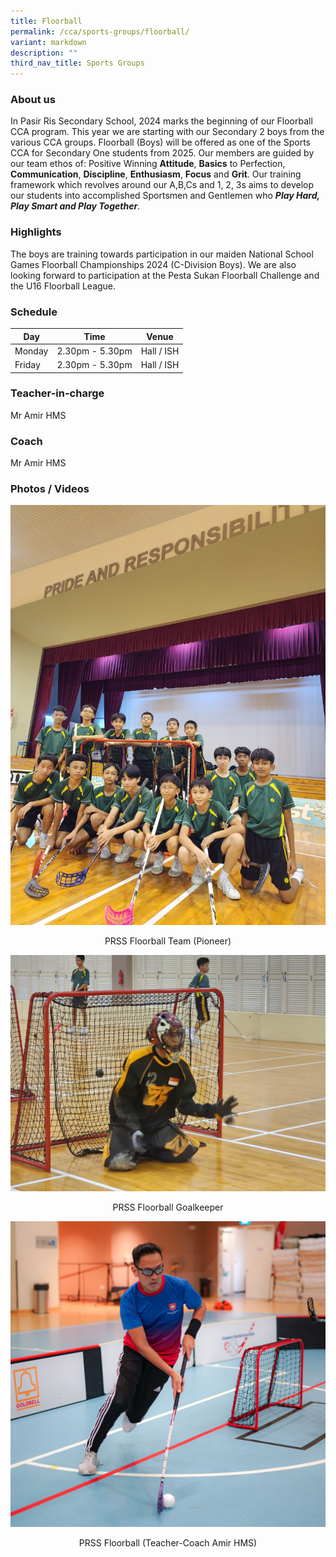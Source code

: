 ```yaml
---
title: Floorball
permalink: /cca/sports-groups/floorball/
variant: markdown
description: ""
third_nav_title: Sports Groups
---
```

### **About us**

In Pasir Ris Secondary School, 2024 marks the beginning of our Floorball CCA program. This year we are starting with our Secondary 2 boys from the various CCA groups. Floorball (Boys) will be offered as one of the Sports CCA for Secondary One students from 2025. Our members are guided by our team ethos of: Positive Winning **Attitude**, **Basics** to Perfection, **Communication**, **Discipline**, **Enthusiasm**, **Focus** and **Grit**. Our training framework which revolves around our A,B,Cs and 1, 2, 3s aims to develop our students into accomplished Sportsmen and Gentlemen who ***Play Hard, Play Smart and Play Together***.

### **Highlights**
The boys are training towards participation in our maiden National School Games Floorball Championships 2024 (C-Division Boys). We are also looking forward to participation at the Pesta Sukan Floorball Challenge and the U16 Floorball League.

### **Schedule**

| Day | Time | Venue |
| -------- | -------- | -------- |
| Monday | 2.30pm - 5.30pm | Hall / ISH |
| Friday    | 2.30pm - 5.30pm  | Hall / ISH |


### **Teacher-in-charge**
Mr Amir HMS

### **Coach**
Mr Amir HMS

### **Photos / Videos**

![](/images/CCA/Floorball/PRSS_Floorball__Team___Pioneer_.jpg)
<p align="center">PRSS Floorball Team (Pioneer)</p>

![](/images/CCA/Floorball/PRSS_Floorball__Goalkeeper_.jpg)
<p align="center">PRSS Floorball Goalkeeper</p>

![](/images/CCA/Floorball/PRSS_Floorball__Teacher_Coach_Amir_HMS_.jpg)
<p align="center">PRSS Floorball (Teacher-Coach Amir HMS)</p>
